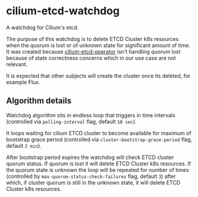 # cilium-etcd-watchdog

A watchdog for Cilium's etcd.

The purpose of this watchdog is to delete ETCD Cluster k8s resources when the quorum is lost or of unknown state for significant amount of time.
It was created because [cilium-etcd-operator](https://github.com/cilium/cilium-etcd-operator) isn't handling quorum lost because of state correctness concerns which in our use case are not relevant.

It is expected that other subjects will create the cluster once its deleted, for example Flux.

## Algorithm details

Watchdog algorithm sits in endless loop that triggers in time intervals (controlled via `polling-interval` flag, default `10 sec`).

It loops waiting for cilium ETCD cluster to become available for maximum of bootstrap grace period (controlled via `cluster-bootstrap-grace-period` flag, default `2 min`).

After bootstrap period expires the watchdog will check ETCD cluster quorum status.
If quorum is lost it will delete ETCD Cluster k8s resources.
If the quorum state is unknown the loop will be repeated for number of times (controlled by `max-quorum-status-check-failures` flag, default `3`) after which, if cluster quorum is still in the unknown state, it will delete ETCD Cluster k8s resources.
